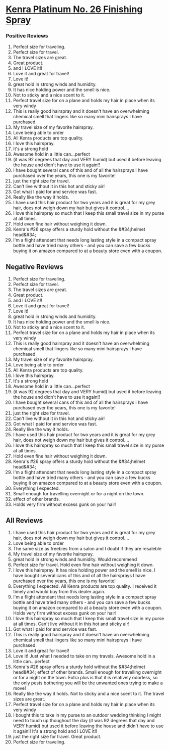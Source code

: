 # [Kenra Platinum No. 26 Finishing Spray](https://products.checkmycream.com/products/Kenra-Platinum-No.-26-Finishing-Spray.html)

### Positive Reviews

<ol>
      <li>Perfect size for traveling.</li>
      <li>Perfect size for travel.</li>
      <li>The travel sizes are great.</li>
      <li>Great product.</li>
      <li>and I LOVE it!!</li>
      <li>Love it and great for travel!</li>
      <li>Love it!</li>
      <li>great hold in strong winds and humidity.</li>
      <li>It has nice holding power and the smell is nice.</li>
      <li>Not to sticky and a nice scent to it.</li>
      <li>Perfect travel size for on a plane and holds my hair in place when its very windy</li>
      <li>This is really good hairspray and it doesn&#x27;t have an overwhelming chemical smell that lingers like so many mini hairsprays I have purchased.</li>
      <li>My travel size of my favorite hairspray.</li>
      <li>Love being able to order</li>
      <li>All Kenra products are top quality.  </li>
      <li>I love this hairspray.</li>
      <li>It&#x27;s a strong hold</li>
      <li>Awesome hold in a little can...perfect</li>
      <li>(it was 92 degrees that day and VERY humid) but used it before leaving the house and didn&#x27;t have to use it again!!</li>
      <li>I have bought several cans of this and of all the hairsprays I have purchased over the years, this one is my favorite!</li>
      <li>just the right size for travel.  </li>
      <li>Can&#x27;t live without it in this hot and sticky air!</li>
      <li>Got what I paid for and service was fast.</li>
      <li>Really like the way it holds.</li>
      <li>I have used this hair product for two years and it is great for my grey hair, does not weigh down my hair but gives it control....</li>
      <li>I love this hairspray so much that I keep this small travel size in my purse at all times.  </li>
      <li>Hold even fine hair without weighing it down.</li>
      <li>Kenra&#x27;s #26 spray offers a sturdy hold without the &amp;#34;helmet head&amp;#34;</li>
      <li>I&#x27;m a flight attendant that needs long lasting style in a compact spray bottle and have tried many others - and you can save a few bucks buying it on amazon compared to at a beauty store even with a coupon.</li>
</ol>


<h2>Negative Reviews</h2>
<ol>
<li> Perfect size for traveling.</li>
<li> Perfect size for travel.</li>
<li> The travel sizes are great.</li>
<li> Great product.</li>
<li> and I LOVE it!!</li>
<li> Love it and great for travel!</li>
<li> Love it!</li>
<li> great hold in strong winds and humidity.</li>
<li> It has nice holding power and the smell is nice.</li>
<li> Not to sticky and a nice scent to it.</li>
<li> Perfect travel size for on a plane and holds my hair in place when its very windy</li>
<li> This is really good hairspray and it doesn&#x27;t have an overwhelming chemical smell that lingers like so many mini hairsprays I have purchased.</li>
<li> My travel size of my favorite hairspray.</li>
<li> Love being able to order</li>
<li> All Kenra products are top quality.  </li>
<li> I love this hairspray.</li>
<li> It&#x27;s a strong hold</li>
<li> Awesome hold in a little can...perfect</li>
<li> (it was 92 degrees that day and VERY humid) but used it before leaving the house and didn&#x27;t have to use it again!!</li>
<li> I have bought several cans of this and of all the hairsprays I have purchased over the years, this one is my favorite!</li>
<li> just the right size for travel.  </li>
<li> Can&#x27;t live without it in this hot and sticky air!</li>
<li> Got what I paid for and service was fast.</li>
<li> Really like the way it holds.</li>
<li> I have used this hair product for two years and it is great for my grey hair, does not weigh down my hair but gives it control....</li>
<li> I love this hairspray so much that I keep this small travel size in my purse at all times.  </li>
<li> Hold even fine hair without weighing it down.</li>
<li> Kenra&#x27;s #26 spray offers a sturdy hold without the &amp;#34;helmet head&amp;#34;</li>
<li> I&#x27;m a flight attendant that needs long lasting style in a compact spray bottle and have tried many others - and you can save a few bucks buying it on amazon compared to at a beauty store even with a coupon.</li>
<li> Everything I expected.  </li>
<li> Small enough for travelling overnight or for a night on the town.  </li>
<li> effect of other brands.  </li>
<li> Holds very firm without excess gunk on your hair!</li>
</ol>

<h2>All Reviews</h2>

<ol>
    <li> I have used this hair product for two years and it is great for my grey hair, does not weigh down my hair but gives it control....</li>
    <li> Love being able to order</li>
    <li> The same size as freebies from a salon and I doubt if they are resaleble</li>
    <li> My travel size of my favorite hairspray.</li>
    <li> great hold in strong winds and humidity. Would recommend</li>
    <li> Perfect size for travel. Hold even fine hair without weighing it down.</li>
    <li> I love this hairspray. It has nice holding power and the smell is nice. I have bought several cans of this and of all the hairsprays I have purchased over the years, this one is my favorite!</li>
    <li> Everything I expected.  All Kenra products are top quality.  I received it timely and would buy from this dealer again.</li>
    <li> I&#x27;m a flight attendant that needs long lasting style in a compact spray bottle and have tried many others - and you can save a few bucks buying it on amazon compared to at a beauty store even with a coupon. Holds very firm without excess gunk on your hair!</li>
    <li> I love this hairspray so much that I keep this small travel size in my purse at all times.  Can&#x27;t live without it in this hot and sticky air!</li>
    <li> Got what I paid for and service was fast.</li>
    <li> This is really good hairspray and it doesn&#x27;t have an overwhelming chemical smell that lingers like so many mini hairsprays I have purchased.</li>
    <li> Love it and great for travel!</li>
    <li> Love it! Just what I needed to take on my travels. Awesome hold in a little can...perfect</li>
    <li> Kenra&#x27;s #26 spray offers a sturdy hold without the &amp;#34;helmet head&amp;#34; effect of other brands.  Small enough for travelling overnight or for a night on the town.  Extra plus is that it is relatively odorless, so the only pests bothering you will be the unwanted ones trying to make a move!</li>
    <li> Really like the way it holds. Not to sticky and a nice scent to it. The travel sizes are great.</li>
    <li> Perfect travel size for on a plane and holds my hair in place when its very windy</li>
    <li> I bought this to take in my purse to an outdoor wedding thinking I might need to touch up thoughout the day (it was 92 degrees that day and VERY humid) but used it before leaving the house and didn&#x27;t have to use it again!! It&#x27;s a strong hold and I LOVE it!!</li>
    <li> just the right size for travel.  Great product.</li>
    <li> Perfect size for traveling.</li>
</ol>




